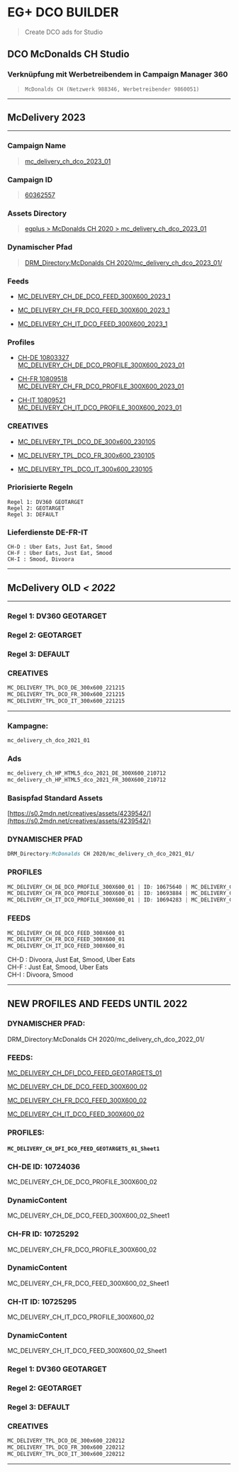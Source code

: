 # EG+ DCO BUILDER

>Create DCO ads for Studio

## DCO McDonalds CH Studio

### Verknüpfung mit Werbetreibendem in Campaign Manager 360
> `McDonalds CH (Netzwerk 988346, Werbetreibender 9860051)`

---
## McDelivery 2023 
---

### Campaign Name
>[mc_delivery_ch_dco_2023_01](https://www.google.com/doubleclick/studio/#campaign:advertiserId=60088092&campaignId=60362557&ownerId=9738474)

### Campaign ID
>[60362557](https://www.google.com/doubleclick/studio/#campaign:advertiserId=60088092&campaignId=60362557&ownerId=9738474)

### Assets Directory
>[egplus > McDonalds CH 2020 > mc_delivery_ch_dco_2023_01](https://www.google.com/doubleclick/studio/#assets:accountId=61750&folderId=62897473)

### Dynamischer Pfad
>[DRM_Directory:McDonalds CH 2020/mc_delivery_ch_dco_2023_01/](https://www.google.com/doubleclick/studio/#assets:accountId=61750&folderId=62897473)

### Feeds

- [MC_DELIVERY_CH_DE_DCO_FEED_300X600_2023_1](https://docs.google.com/spreadsheets/d/1c7DSNo--E3H7LEfYtFx-Lp4U6iDvA_JVy0YxtFihI7Y/edit#gid=0)

- [MC_DELIVERY_CH_FR_DCO_FEED_300X600_2023_1](https://docs.google.com/spreadsheets/d/1wZOlyGnybXO3Y7nkqU7dTpguarw6qBIE0JkGyLm0QSQ/edit#gid=0)

- [MC_DELIVERY_CH_IT_DCO_FEED_300X600_2023_1](https://docs.google.com/spreadsheets/d/1_jyNVLxAXblY4oxxWBBS_fnYpkTeTKNReEwCUVqWO8w/edit#gid=0)

### Profiles

- [CH-DE 10803327 MC_DELIVERY_CH_DE_DCO_PROFILE_300X600_2023_01](https://www.google.com/doubleclick/studio/#ContentManagement/advertiser:id=10036027&tab=PROFILES)

- [CH-FR 10809518 MC_DELIVERY_CH_FR_DCO_PROFILE_300X600_2023_01](https://www.google.com/doubleclick/studio/#ContentManagement/advertiser:id=10036027&tab=PROFILES)

- [CH-IT 10809521 MC_DELIVERY_CH_IT_DCO_PROFILE_300X600_2023_01](https://www.google.com/doubleclick/studio/#ContentManagement/advertiser:id=10036027&tab=PROFILES)

### CREATIVES

- [MC_DELIVERY_TPL_DCO_DE_300x600_230105](https://www.google.com/doubleclick/studio/#campaign:campaignId=60362557&advertiserId=60088092&ownerId=9738474)

- [MC_DELIVERY_TPL_DCO_FR_300x600_230105](https://www.google.com/doubleclick/studio/#campaign:campaignId=60362557&advertiserId=60088092&ownerId=9738474)

- [MC_DELIVERY_TPL_DCO_IT_300x600_230105](https://www.google.com/doubleclick/studio/#campaign:campaignId=60362557&advertiserId=60088092&ownerId=9738474)

### Priorisierte Regeln

```
Regel 1: DV360 GEOTARGET
Regel 2: GEOTARGET
Regel 3: DEFAULT
```

### Lieferdienste DE-FR-IT

```
CH-D : Uber Eats, Just Eat, Smood
CH-F : Uber Eats, Just Eat, Smood
CH-I : Smood, Divoora
```

---
## McDelivery OLD *< 2022*
---

### Regel 1: DV360 GEOTARGET
### Regel 2: GEOTARGET
### Regel 3: DEFAULT

### CREATIVES 
```js
MC_DELIVERY_TPL_DCO_DE_300x600_221215
MC_DELIVERY_TPL_DCO_FR_300x600_221215
MC_DELIVERY_TPL_DCO_IT_300x600_221215
```

---

### Kampagne: 
```css
mc_delivery_ch_dco_2021_01
```

### Ads
```css
mc_delivery_ch_HP_HTML5_dco_2021_DE_300X600_210712
mc_delivery_ch_HP_HTML5_dco_2021_FR_300X600_210712
```

### Basispfad Standard Assets
[https://s0.2mdn.net/creatives/assets/4239542/](https://s0.2mdn.net/creatives/assets/4239542/)

### DYNAMISCHER PFAD
```css
DRM_Directory:McDonalds CH 2020/mc_delivery_ch_dco_2021_01/
```

### PROFILES
```css
MC_DELIVERY_CH_DE_DCO_PROFILE_300X600_01 | ID: 10675640 | MC_DELIVERY_CH_DE_DCO_FEED_300X600_01_Sheet1
MC_DELIVERY_CH_FR_DCO_PROFILE_300X600_01 | ID: 10693884 | MC_DELIVERY_CH_FR_DCO_FEED_300X600_01_Sheet1
MC_DELIVERY_CH_IT_DCO_PROFILE_300X600_01 | ID: 10694283 | MC_DELIVERY_CH_IT_DCO_FEED_300X600_01_Sheet1
```

### FEEDS
```css
MC_DELIVERY_CH_DE_DCO_FEED_300X600_01
MC_DELIVERY_CH_FR_DCO_FEED_300X600_01
MC_DELIVERY_CH_IT_DCO_FEED_300X600_01
```

CH-D : Divoora, Just Eat, Smood, Uber Eats\
CH-F : Just Eat, Smood, Uber Eats\
CH-I : Divoora, Smood

---

## NEW PROFILES AND FEEDS UNTIL 2022

### DYNAMISCHER PFAD:
DRM_Directory:McDonalds CH 2020/mc_delivery_ch_dco_2022_01/

### FEEDS:

[MC_DELIVERY_CH_DFI_DCO_FEED_GEOTARGETS_01](https://docs.google.com/spreadsheets/d/1CXsJXTgKakcZyTFKVBOq6mEJN7LbuGWXc5iA36EEOIM/edit#gid=0)

[MC_DELIVERY_CH_DE_DCO_FEED_300X600_02](https://docs.google.com/spreadsheets/d/1Z5k0aHCS_uj9OzsytvvgVcLVHDZBmqf-IDkDhbGaezs/edit#gid=0)

[MC_DELIVERY_CH_FR_DCO_FEED_300X600_02](https://docs.google.com/spreadsheets/d/1ZdVJPB9jHTSkO1SBETDvIWQ0_8XTqr4SI3Q32reb_zk/edit#gid=0)

[MC_DELIVERY_CH_IT_DCO_FEED_300X600_02](https://docs.google.com/spreadsheets/d/1HRc2WIYZvd2mUdI7ze-9kfG0YdrD9CpEA3zEYUuiais/edit#gid=0)

### PROFILES:

#### `MC_DELIVERY_CH_DFI_DCO_FEED_GEOTARGETS_01_Sheet1`

### CH-DE ID: 10724036
MC_DELIVERY_CH_DE_DCO_PROFILE_300X600_02
### DynamicContent
MC_DELIVERY_CH_DE_DCO_FEED_300X600_02_Sheet1
### CH-FR ID: 10725292
MC_DELIVERY_CH_FR_DCO_PROFILE_300X600_02

### DynamicContent
MC_DELIVERY_CH_FR_DCO_FEED_300X600_02_Sheet1

### CH-IT ID: 10725295
MC_DELIVERY_CH_IT_DCO_PROFILE_300X600_02

### DynamicContent
MC_DELIVERY_CH_IT_DCO_FEED_300X600_02_Sheet1

### Regel 1: DV360 GEOTARGET
### Regel 2: GEOTARGET
### Regel 3: DEFAULT

### CREATIVES
```css
MC_DELIVERY_TPL_DCO_DE_300x600_220212
MC_DELIVERY_TPL_DCO_FR_300x600_220212
MC_DELIVERY_TPL_DCO_IT_300x600_220212
```

---
